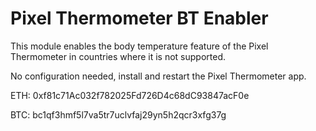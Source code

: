 # Pixel Thermometer BT Enabler

This module enables the body temperature feature of the Pixel Thermometer in countries where it is not supported.

No configuration needed, install and restart the Pixel Thermometer app.

ETH: 0xf81c71Ac032f782025Fd726D4c68dC93847acF0e

BTC: bc1qf3hmf5l7va5tr7uclvfaj29yn5h2qcr3xfg37g
